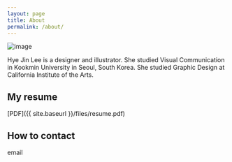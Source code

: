 ```yaml
---
layout: page
title: About
permalink: /about/
---
```


![image](http://goyanginfd.or.kr/ie/board/Dat_outphoto/upimg/1148639443.jpg)

Hye Jin Lee is a designer and illustrator. She studied Visual Communication in Kookmin University in Seoul, South Korea. She studied Graphic Design at California Institute of the Arts.

## My resume
[PDF]({{ site.baseurl }}/files/resume.pdf)

## How to contact
email

